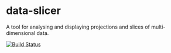 # data-slicer
A tool for analysing and displaying projections and slices of multi-dimensional data.

[![Build Status](https://api.travis-ci.com/mbuzdalov/data-slicer.png)](http://travis-ci.com/mbuzdalov/data-slicer)

